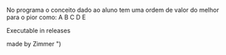 No programa o conceito dado ao aluno tem uma ordem de valor do melhor para o pior como:
A
B
C
D
E

Executable in releases

made by Zimmer ")
